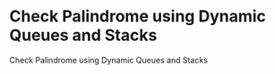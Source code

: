 # Check Palindrome using Dynamic Queues and Stacks
 Check Palindrome using Dynamic Queues and Stacks
